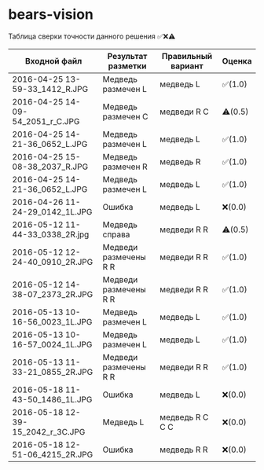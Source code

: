 # bears-vision
Таблица сверки точности данного решения ✅❌⚠

| Входной файл  | Результат разметки | Правильный вариант |Оценка |
| ------------- | ------------- |------------- | -------------|
| 2016-04-25 13-59-33_1412_R.JPG  | Медведь размечен L | медведь L |✅(1.0)|
| 2016-04-25 14-09-54_2051_r_C.JPG  | Медведь размечен C | медведи R C |⚠(0.5)|
| 2016-04-25 14-21-36_0652_L.JPG  | Медведь размечен L | медведь L |✅(1.0)|
| 2016-04-25 15-08-38_2037_R.JPG  | Медведь размечен R | медведь R |✅(1.0)|
| 2016-04-25 14-21-36_0652_L.JPG  | Медведь размечен L | медведь L |✅(1.0)|
| 2016-04-26 11-24-29_0142_1L.JPG  | Ошибка | медведь L |❌(0.0)|
| 2016-05-12 11-44-33_0338_2R.jpg  | Медведь справа | медведи R R |⚠(0.5)|
| 2016-05-12 12-24-40_0910_2R.JPG  | Медведи размечены R R | медведи R R |✅(1.0)|
| 2016-05-12 14-38-07_2373_2R.JPG | Медведи размечены R R | медведи R R |✅(1.0)|
| 2016-05-13 10-16-56_0023_1L.JPG | Медведь размечен L | медведь L |✅(1.0)|
| 2016-05-13 10-16-57_0024_1L.JPG | Медведь размечен L | медведь L |✅(1.0)|
| 2016-05-13 11-33-21_0855_2R.JPG | Медведи размечены R R | медведи R R |✅(1.0)|
| 2016-05-18 11-43-50_1486_1L.JPG  | Ошибка | медведь L |❌(0.0)|
| 2016-05-18 12-39-15_2042_r_3C.JPG  | Медведь L | медведь R C C C |❌(0.0)|
| 2016-05-18 12-51-06_4215_2R.JPG  | Ошибка | медведь R R |❌(0.0)|
